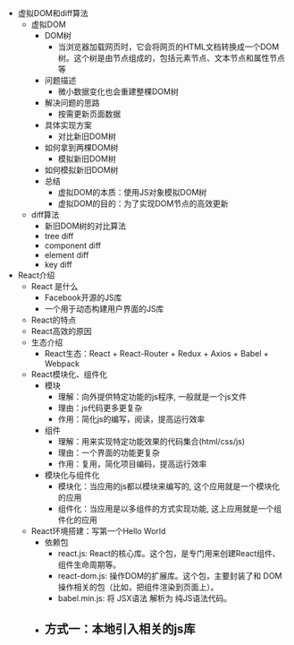 - 虚拟DOM和diff算法
    - 虚拟DOM
        - DOM树
            - 当浏览器加载网页时，它会将网页的HTML文档转换成一个DOM树。这个树是由节点组成的，包括元素节点、文本节点和属性节点等
        - 问题描述
            - 微小数据变化也会重建整棵DOM树
        - 解决问题的思路
            - 按需更新页面数据
        - 具体实现方案
            - 对比新旧DOM树
        - 如何拿到两棵DOM树
            - 模拟新旧DOM树
        - 如何模拟新旧DOM树
        - 总结
            - 虚拟DOM的本质：使用JS对象模拟DOM树
            - 虚拟DOM的目的：为了实现DOM节点的高效更新
    - diff算法
        - 新旧DOM树的对比算法
        - tree diff
        - component diff
        - element diff
        - key diff
- React介绍
    - React 是什么
        - Facebook开源的JS库
        - 一个用于动态构建用户界面的JS库
    - React的特点
    - React高效的原因
    - 生态介绍
        - React生态：React + React-Router + Redux + Axios + Babel + Webpack
    - React模块化、组件化
        - 模块
            - 理解：向外提供特定功能的js程序, 一般就是一个js文件
            - 理由：js代码更多更复杂
            - 作用：简化js的编写，阅读，提高运行效率
        - 组件
            - 理解：用来实现特定功能效果的代码集合(html/css/js)
            - 理由：一个界面的功能更复杂
            - 作用：复用，简化项目编码，提高运行效率
        - 模块化与组件化
            - 模块化：当应用的js都以模块来编写的, 这个应用就是一个模块化的应用
            - 组件化：当应用是以多组件的方式实现功能, 这上应用就是一个组件化的应用
    - React环境搭建：写第一个Hello World
        - 依赖包
            - react.js: React的核心库。这个包，是专门用来创建React组件、组件生命周期等。
            - react-dom.js: 操作DOM的扩展库。这个包，主要封装了和 DOM 操作相关的包（比如，把组件渲染到页面上）。
            - babel.min.js: 将 JSX语法 解析为 纯JS语法代码。
        - 方式一：本地引入相关的js库
            - 
